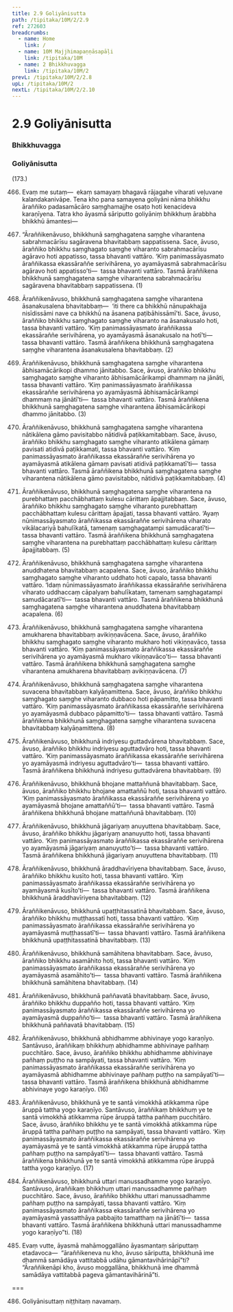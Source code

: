 ```yaml
---
title: 2.9 Goliyānisutta
path: /tipitaka/10M/2/2.9
ref: 272603
breadcrumbs:
  - name: Home
    link: /
  - name: 10M Majjhimapaṇṇāsapāḷi
    link: /tipitaka/10M
  - name: 2 Bhikkhuvagga
    link: /tipitaka/10M/2
prevL: /tipitaka/10M/2/2.8
upL: /tipitaka/10M/2
nextL: /tipitaka/10M/2/2.10
---
```


# 2.9 Goliyānisutta

### Bhikkhuvagga

### Goliyānisutta

(173.)

466. Evaṃ me sutaṃ—  ekaṃ samayaṃ bhagavā rājagahe viharati veḷuvane kalandakanivāpe. Tena kho pana samayena goliyāni nāma bhikkhu āraññiko padasamācāro saṃghamajjhe osaṭo hoti kenacideva karaṇīyena. Tatra kho āyasmā sāriputto goliyāniṃ bhikkhuṃ ārabbha bhikkhū āmantesi—

467. “Āraññikenāvuso, bhikkhunā saṃghagatena saṃghe viharantena sabrahmacārīsu sagāravena bhavitabbaṃ sappatissena. Sace, āvuso, āraññiko bhikkhu saṃghagato saṃghe viharanto sabrahmacārīsu agāravo hoti appatisso, tassa bhavanti vattāro. ‘Kiṃ panimassāyasmato āraññikassa ekassāraññe serivihārena, yo ayamāyasmā sabrahmacārīsu agāravo hoti appatisso’ti—  tassa bhavanti vattāro. Tasmā āraññikena bhikkhunā saṃghagatena saṃghe viharantena sabrahmacārīsu sagāravena bhavitabbaṃ sappatissena. (1)

468. Āraññikenāvuso, bhikkhunā saṃghagatena saṃghe viharantena āsanakusalena bhavitabbaṃ—  ‘iti there ca bhikkhū nānupakhajja nisīdissāmi nave ca bhikkhū na āsanena paṭibāhissāmī’ti. Sace, āvuso, āraññiko bhikkhu saṃghagato saṃghe viharanto na āsanakusalo hoti, tassa bhavanti vattāro. ‘Kiṃ panimassāyasmato āraññikassa ekassāraññe serivihārena, yo ayamāyasmā āsanakusalo na hotī’ti—  tassa bhavanti vattāro. Tasmā āraññikena bhikkhunā saṃghagatena saṃghe viharantena āsanakusalena bhavitabbaṃ. (2)

469. Āraññikenāvuso, bhikkhunā saṃghagatena saṃghe viharantena ābhisamācārikopi dhammo jānitabbo. Sace, āvuso, āraññiko bhikkhu saṃghagato saṃghe viharanto ābhisamācārikampi dhammaṃ na jānāti, tassa bhavanti vattāro. ‘Kiṃ panimassāyasmato āraññikassa ekassāraññe serivihārena yo ayamāyasmā ābhisamācārikampi dhammaṃ na jānātī’ti—  tassa bhavanti vattāro. Tasmā āraññikena bhikkhunā saṃghagatena saṃghe viharantena ābhisamācārikopi dhammo jānitabbo. (3)

470. Āraññikenāvuso, bhikkhunā saṃghagatena saṃghe viharantena nātikālena gāmo pavisitabbo nātidivā paṭikkamitabbaṃ. Sace, āvuso, āraññiko bhikkhu saṃghagato saṃghe viharanto atikālena gāmaṃ pavisati atidivā paṭikkamati, tassa bhavanti vattāro. ‘Kiṃ panimassāyasmato āraññikassa ekassāraññe serivihārena yo ayamāyasmā atikālena gāmaṃ pavisati atidivā paṭikkamatī’ti—  tassa bhavanti vattāro. Tasmā āraññikena bhikkhunā saṃghagatena saṃghe viharantena nātikālena gāmo pavisitabbo, nātidivā paṭikkamitabbaṃ. (4)

471. Āraññikenāvuso, bhikkhunā saṃghagatena saṃghe viharantena na purebhattaṃ pacchābhattaṃ kulesu cārittaṃ āpajjitabbaṃ. Sace, āvuso, āraññiko bhikkhu saṃghagato saṃghe viharanto purebhattaṃ pacchābhattaṃ kulesu cārittaṃ āpajjati, tassa bhavanti vattāro. ‘Ayaṃ nūnimassāyasmato āraññikassa ekassāraññe serivihārena viharato vikālacariyā bahulīkatā, tamenaṃ saṃghagatampi samudācaratī’ti—  tassa bhavanti vattāro. Tasmā āraññikena bhikkhunā saṃghagatena saṃghe viharantena na purebhattaṃ pacchābhattaṃ kulesu cārittaṃ āpajjitabbaṃ. (5)

472. Āraññikenāvuso, bhikkhunā saṃghagatena saṃghe viharantena anuddhatena bhavitabbaṃ acapalena. Sace, āvuso, āraññiko bhikkhu saṃghagato saṃghe viharanto uddhato hoti capalo, tassa bhavanti vattāro. ‘Idaṃ nūnimassāyasmato āraññikassa ekassāraññe serivihārena viharato uddhaccaṃ cāpalyaṃ bahulīkataṃ, tamenaṃ saṃghagatampi samudācaratī’ti—  tassa bhavanti vattāro. Tasmā āraññikena bhikkhunā saṃghagatena saṃghe viharantena anuddhatena bhavitabbaṃ acapalena. (6)

473. Āraññikenāvuso, bhikkhunā saṃghagatena saṃghe viharantena amukharena bhavitabbaṃ avikiṇṇavācena. Sace, āvuso, āraññiko bhikkhu saṃghagato saṃghe viharanto mukharo hoti vikiṇṇavāco, tassa bhavanti vattāro. ‘Kiṃ panimassāyasmato āraññikassa ekassāraññe serivihārena yo ayamāyasmā mukharo vikiṇṇavāco’ti—  tassa bhavanti vattāro. Tasmā āraññikena bhikkhunā saṃghagatena saṃghe viharantena amukharena bhavitabbaṃ avikiṇṇavācena. (7)

474. Āraññikenāvuso, bhikkhunā saṃghagatena saṃghe viharantena suvacena bhavitabbaṃ kalyāṇamittena. Sace, āvuso, āraññiko bhikkhu saṃghagato saṃghe viharanto dubbaco hoti pāpamitto, tassa bhavanti vattāro. ‘Kiṃ panimassāyasmato āraññikassa ekassāraññe serivihārena yo ayamāyasmā dubbaco pāpamitto’ti—  tassa bhavanti vattāro. Tasmā āraññikena bhikkhunā saṃghagatena saṃghe viharantena suvacena bhavitabbaṃ kalyāṇamittena. (8)

475. Āraññikenāvuso, bhikkhunā indriyesu guttadvārena bhavitabbaṃ. Sace, āvuso, āraññiko bhikkhu indriyesu aguttadvāro hoti, tassa bhavanti vattāro. ‘Kiṃ panimassāyasmato āraññikassa ekassāraññe serivihārena yo ayamāyasmā indriyesu aguttadvāro’ti—  tassa bhavanti vattāro. Tasmā āraññikena bhikkhunā indriyesu guttadvārena bhavitabbaṃ. (9)

476. Āraññikenāvuso, bhikkhunā bhojane mattaññunā bhavitabbaṃ. Sace, āvuso, āraññiko bhikkhu bhojane amattaññū hoti, tassa bhavanti vattāro. ‘Kiṃ panimassāyasmato āraññikassa ekassāraññe serivihārena yo ayamāyasmā bhojane amattaññū’ti—  tassa bhavanti vattāro. Tasmā āraññikena bhikkhunā bhojane mattaññunā bhavitabbaṃ. (10)

477. Āraññikenāvuso, bhikkhunā jāgariyaṃ anuyuttena bhavitabbaṃ. Sace, āvuso, āraññiko bhikkhu jāgariyaṃ ananuyutto hoti, tassa bhavanti vattāro. ‘Kiṃ panimassāyasmato āraññikassa ekassāraññe serivihārena yo ayamāyasmā jāgariyaṃ ananuyutto’ti—  tassa bhavanti vattāro. Tasmā āraññikena bhikkhunā jāgariyaṃ anuyuttena bhavitabbaṃ. (11)

478. Āraññikenāvuso, bhikkhunā āraddhavīriyena bhavitabbaṃ. Sace, āvuso, āraññiko bhikkhu kusīto hoti, tassa bhavanti vattāro. ‘Kiṃ panimassāyasmato āraññikassa ekassāraññe serivihārena yo ayamāyasmā kusīto’ti—  tassa bhavanti vattāro. Tasmā āraññikena bhikkhunā āraddhavīriyena bhavitabbaṃ. (12)

479. Āraññikenāvuso, bhikkhunā upaṭṭhitassatinā bhavitabbaṃ. Sace, āvuso, āraññiko bhikkhu muṭṭhassatī hoti, tassa bhavanti vattāro. ‘Kiṃ panimassāyasmato āraññikassa ekassāraññe serivihārena yo ayamāyasmā muṭṭhassatī’ti—  tassa bhavanti vattāro. Tasmā āraññikena bhikkhunā upaṭṭhitassatinā bhavitabbaṃ. (13)

480. Āraññikenāvuso, bhikkhunā samāhitena bhavitabbaṃ. Sace, āvuso, āraññiko bhikkhu asamāhito hoti, tassa bhavanti vattāro. ‘Kiṃ panimassāyasmato āraññikassa ekassāraññe serivihārena yo ayamāyasmā asamāhito’ti—  tassa bhavanti vattāro. Tasmā āraññikena bhikkhunā samāhitena bhavitabbaṃ. (14)

481. Āraññikenāvuso, bhikkhunā paññavatā bhavitabbaṃ. Sace, āvuso, āraññiko bhikkhu duppañño hoti, tassa bhavanti vattāro. ‘Kiṃ panimassāyasmato āraññikassa ekassāraññe serivihārena yo ayamāyasmā duppañño’ti—  tassa bhavanti vattāro. Tasmā āraññikena bhikkhunā paññavatā bhavitabbaṃ. (15)

482. Āraññikenāvuso, bhikkhunā abhidhamme abhivinaye yogo karaṇīyo. Santāvuso, āraññikaṃ bhikkhuṃ abhidhamme abhivinaye pañhaṃ pucchitāro. Sace, āvuso, āraññiko bhikkhu abhidhamme abhivinaye pañhaṃ puṭṭho na sampāyati, tassa bhavanti vattāro. ‘Kiṃ panimassāyasmato āraññikassa ekassāraññe serivihārena yo ayamāyasmā abhidhamme abhivinaye pañhaṃ puṭṭho na sampāyatī’ti—  tassa bhavanti vattāro. Tasmā āraññikena bhikkhunā abhidhamme abhivinaye yogo karaṇīyo. (16)

483. Āraññikenāvuso, bhikkhunā ye te santā vimokkhā atikkamma rūpe āruppā tattha yogo karaṇīyo. Santāvuso, āraññikaṃ bhikkhuṃ ye te santā vimokkhā atikkamma rūpe āruppā tattha pañhaṃ pucchitāro. Sace, āvuso, āraññiko bhikkhu ye te santā vimokkhā atikkamma rūpe āruppā tattha pañhaṃ puṭṭho na sampāyati, tassa bhavanti vattāro. ‘Kiṃ panimassāyasmato āraññikassa ekassāraññe serivihārena yo ayamāyasmā ye te santā vimokkhā atikkamma rūpe āruppā tattha pañhaṃ puṭṭho na sampāyatī’ti—  tassa bhavanti vattāro. Tasmā āraññikena bhikkhunā ye te santā vimokkhā atikkamma rūpe āruppā tattha yogo karaṇīyo. (17)

484. Āraññikenāvuso, bhikkhunā uttari manussadhamme yogo karaṇīyo. Santāvuso, āraññikaṃ bhikkhuṃ uttari manussadhamme pañhaṃ pucchitāro. Sace, āvuso, āraññiko bhikkhu uttari manussadhamme pañhaṃ puṭṭho na sampāyati, tassa bhavanti vattāro. ‘Kiṃ panimassāyasmato āraññikassa ekassāraññe serivihārena yo ayamāyasmā yassatthāya pabbajito tamatthaṃ na jānātī’ti—  tassa bhavanti vattāro. Tasmā āraññikena bhikkhunā uttari manussadhamme yogo karaṇīyo”ti. (18)

485. Evaṃ vutte, āyasmā mahāmoggallāno āyasmantaṃ sāriputtaṃ etadavoca—  “āraññikeneva nu kho, āvuso sāriputta, bhikkhunā ime dhammā samādāya vattitabbā udāhu gāmantavihārināpī”ti? “Āraññikenāpi kho, āvuso moggallāna, bhikkhunā ime dhammā samādāya vattitabbā pageva gāmantavihārinā”ti.

===

486. Goliyānisuttaṃ niṭṭhitaṃ navamaṃ.




